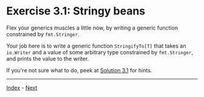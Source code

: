 # Exercise 3.1: Stringy beans

Flex your generics muscles a little now, by writing a generic function constrained by `fmt.Stringer`.

Your job here is to write a generic function `StringifyTo[T]` that takes an `io.Writer` and a value of some arbitrary type constrained by `fmt.Stringer`, and prints the value to the writer.

If you're not sure what to do, peek at [Solution 3.1](../../solutions/3.1/stringy.go) for hints.

---

[Index](../../README.md) - [Next](../3.2/)